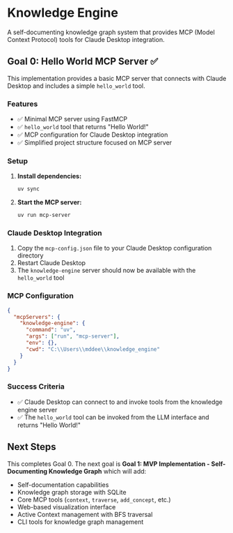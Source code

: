 # Knowledge Engine

A self-documenting knowledge graph system that provides MCP (Model Context Protocol) tools for Claude Desktop integration.

## Goal 0: Hello World MCP Server ✅

This implementation provides a basic MCP server that connects with Claude Desktop and includes a simple `hello_world` tool.

### Features

- ✅ Minimal MCP server using FastMCP
- ✅ `hello_world` tool that returns "Hello World!"
- ✅ MCP configuration for Claude Desktop integration
- ✅ Simplified project structure focused on MCP server

### Setup

1. **Install dependencies:**
   ```bash
   uv sync
   ```

2. **Start the MCP server:**
   ```bash
   uv run mcp-server
   ```

### Claude Desktop Integration

1. Copy the `mcp-config.json` file to your Claude Desktop configuration directory
2. Restart Claude Desktop
3. The `knowledge-engine` server should now be available with the `hello_world` tool

### MCP Configuration

```json
{
  "mcpServers": {
    "knowledge-engine": {
      "command": "uv",
      "args": ["run", "mcp-server"],
      "env": {},
      "cwd": "C:\\Users\\mddee\\knowledge_engine"
    }
  }
}
```

### Success Criteria

- ✅ Claude Desktop can connect to and invoke tools from the knowledge engine server
- ✅ The `hello_world` tool can be invoked from the LLM interface and returns "Hello World!"

## Next Steps

This completes Goal 0. The next goal is **Goal 1: MVP Implementation - Self-Documenting Knowledge Graph** which will add:

- Self-documentation capabilities
- Knowledge graph storage with SQLite
- Core MCP tools (`context`, `traverse`, `add_concept`, etc.)
- Web-based visualization interface
- Active Context management with BFS traversal
- CLI tools for knowledge graph management

